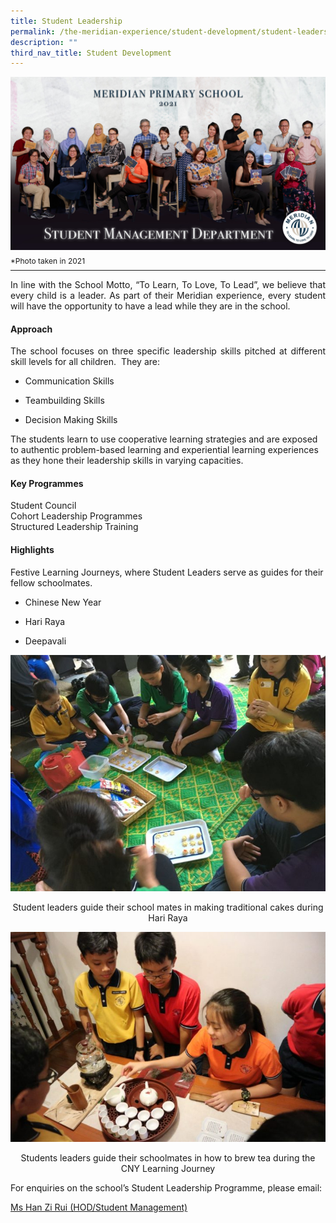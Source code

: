 ```yaml
---
title: Student Leadership
permalink: /the-meridian-experience/student-development/student-leadership/
description: ""
third_nav_title: Student Development
---
```

![](/images/Our%20Staff/Student%20Management%20Department.jpg)
<p style="line-height:0.1em; font-size: 12px;">*Photo taken in 2021</p>
<hr>

<p align = "justify">In line with the School Motto, “To Learn, To Love, To Lead”, we believe that every child is a leader. As part of their Meridian experience, every student will have the opportunity to have a lead while they are in the school.</p>

#### Approach

<p align = "justify">The school focuses on three specific leadership skills pitched at different skill levels for all children.  They are:

*   Communication Skills  
    
*   Teambuilding Skills  
    
*   Decision Making Skills  
    

The students learn to use cooperative learning strategies and are exposed to authentic problem-based learning and experiential learning experiences as they hone their leadership skills in varying capacities.</p>

#### Key Programmes
Student Council<br>
Cohort Leadership Programmes<br>
Structured Leadership Training<br>

#### Highlights
Festive Learning Journeys, where Student Leaders serve as guides for their fellow schoolmates.

*   Chinese New Year  
    
*   Hari Raya  
    
*   Deepavali

![](/images/CCE/NE/SL-1-720x540.jpg)
<p align = "center">Student leaders guide their school mates in making traditional cakes during Hari Raya</p>

![](/images/CCE/NE/SL-2-720x481.jpg)
<p align = "center">Students leaders guide their schoolmates in how to brew tea during the CNY Learning Journey</p>

<p>For enquiries on the school’s Student Leadership Programme, please email:</p>
<a href="mailto:han_zi_rui@moe.edu.sg">Ms Han Zi Rui (HOD/Student Management)</a>